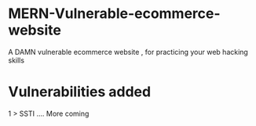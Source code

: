 # MERN-Vulnerable-ecommerce-website
A DAMN vulnerable ecommerce website , for practicing your web hacking skills

# Vulnerabilities added
1 > SSTI
.... More coming
